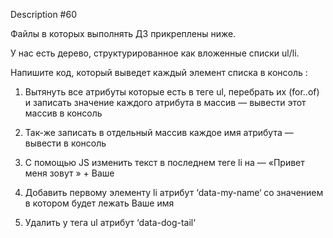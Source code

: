 
Description #60


Файлы в которых выполнять ДЗ прикреплены ниже.

У нас есть дерево, структурированное как вложенные списки ul/li.

Напишите код, который выведет каждый элемент списка в консоль :

1. Вытянуть все атрибуты которые есть в теге ul, перебрать их (for..of)
и записать значение каждого атрибута в массив — вывести этот массив 
в консоль

2. Так-же записать в отдельный массив каждое имя атрибута — вывести 
в консоль

3. С помощью JS изменить текст в последнем теге li на — «Привет меня 
зовут » + Ваше 

4. Добавить первому элементу li атрибут ‘data-my-name‘ со значением в 
котором будет лежать Ваше имя

5. Удалить у тега ul атрибут ‘data-dog-tail‘
